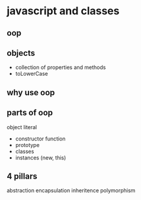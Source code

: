 # javascript and classes

## oop

## objects
- collection of properties and methods
- toLowerCase

## why use oop

## parts of oop
object literal

- constructor function
- prototype
- classes
- instances (new, this)

## 4 pillars
abstraction 
encapsulation 
inheritence
polymorphism
